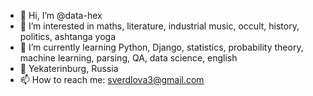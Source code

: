 - 👋 Hi, I’m @data-hex
- 👀 I’m interested in maths, literature, industrial music, occult, history, politics, ashtanga yoga
- 🌱 I’m currently learning Python, Django, statistics, probability theory, machine learning, parsing, QA, data science, english
- 💞️ Yekaterinburg, Russia
- 📫 How to reach me: sverdlova3@gmail.com

<!---
data-hex/data-hex is a ✨ special ✨ repository because its `README.md` (this file) appears on your GitHub profile.
You can click the Preview link to take a look at your changes.
--->
